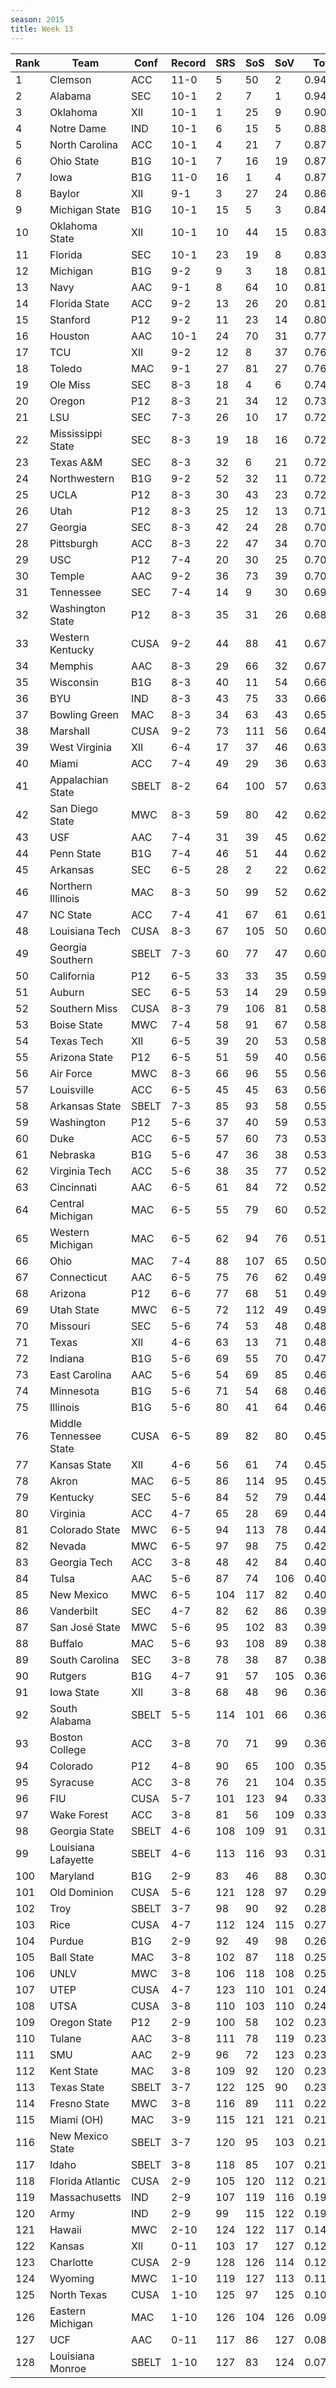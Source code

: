 ```yaml
---
season: 2015
title: Week 13
---
```

<table class="display"><thead><tr><th>Rank</th><th>Team</th><th>Conf</th><th>Record</th><th>SRS</th><th>SoS</th><th>SoV</th><th>Total</th></tr></thead><tbody>
<tr><td>1</td><td>Clemson</td><td>ACC</td><td>11-0</td><td>5</td><td>50</td><td>2</td><td>0.94986</td></tr>
<tr><td>2</td><td>Alabama</td><td>SEC</td><td>10-1</td><td>2</td><td>7</td><td>1</td><td>0.94508</td></tr>
<tr><td>3</td><td>Oklahoma</td><td>XII</td><td>10-1</td><td>1</td><td>25</td><td>9</td><td>0.90391</td></tr>
<tr><td>4</td><td>Notre Dame</td><td>IND</td><td>10-1</td><td>6</td><td>15</td><td>5</td><td>0.88679</td></tr>
<tr><td>5</td><td>North Carolina</td><td>ACC</td><td>10-1</td><td>4</td><td>21</td><td>7</td><td>0.87935</td></tr>
<tr><td>6</td><td>Ohio State</td><td>B1G</td><td>10-1</td><td>7</td><td>16</td><td>19</td><td>0.87672</td></tr>
<tr><td>7</td><td>Iowa</td><td>B1G</td><td>11-0</td><td>16</td><td>1</td><td>4</td><td>0.87039</td></tr>
<tr><td>8</td><td>Baylor</td><td>XII</td><td>9-1</td><td>3</td><td>27</td><td>24</td><td>0.86020</td></tr>
<tr><td>9</td><td>Michigan State</td><td>B1G</td><td>10-1</td><td>15</td><td>5</td><td>3</td><td>0.84920</td></tr>
<tr><td>10</td><td>Oklahoma State</td><td>XII</td><td>10-1</td><td>10</td><td>44</td><td>15</td><td>0.83970</td></tr>
<tr><td>11</td><td>Florida</td><td>SEC</td><td>10-1</td><td>23</td><td>19</td><td>8</td><td>0.83366</td></tr>
<tr><td>12</td><td>Michigan</td><td>B1G</td><td>9-2</td><td>9</td><td>3</td><td>18</td><td>0.81903</td></tr>
<tr><td>13</td><td>Navy</td><td>AAC</td><td>9-1</td><td>8</td><td>64</td><td>10</td><td>0.81081</td></tr>
<tr><td>14</td><td>Florida State</td><td>ACC</td><td>9-2</td><td>13</td><td>26</td><td>20</td><td>0.81016</td></tr>
<tr><td>15</td><td>Stanford</td><td>P12</td><td>9-2</td><td>11</td><td>23</td><td>14</td><td>0.80871</td></tr>
<tr><td>16</td><td>Houston</td><td>AAC</td><td>10-1</td><td>24</td><td>70</td><td>31</td><td>0.77642</td></tr>
<tr><td>17</td><td>TCU</td><td>XII</td><td>9-2</td><td>12</td><td>8</td><td>37</td><td>0.76963</td></tr>
<tr><td>18</td><td>Toledo</td><td>MAC</td><td>9-1</td><td>27</td><td>81</td><td>27</td><td>0.76883</td></tr>
<tr><td>19</td><td>Ole Miss</td><td>SEC</td><td>8-3</td><td>18</td><td>4</td><td>6</td><td>0.74641</td></tr>
<tr><td>20</td><td>Oregon</td><td>P12</td><td>8-3</td><td>21</td><td>34</td><td>12</td><td>0.73841</td></tr>
<tr><td>21</td><td>LSU</td><td>SEC</td><td>7-3</td><td>26</td><td>10</td><td>17</td><td>0.72835</td></tr>
<tr><td>22</td><td>Mississippi State</td><td>SEC</td><td>8-3</td><td>19</td><td>18</td><td>16</td><td>0.72823</td></tr>
<tr><td>23</td><td>Texas A&M</td><td>SEC</td><td>8-3</td><td>32</td><td>6</td><td>21</td><td>0.72243</td></tr>
<tr><td>24</td><td>Northwestern</td><td>B1G</td><td>9-2</td><td>52</td><td>32</td><td>11</td><td>0.72181</td></tr>
<tr><td>25</td><td>UCLA</td><td>P12</td><td>8-3</td><td>30</td><td>43</td><td>23</td><td>0.72094</td></tr>
<tr><td>26</td><td>Utah</td><td>P12</td><td>8-3</td><td>25</td><td>12</td><td>13</td><td>0.71020</td></tr>
<tr><td>27</td><td>Georgia</td><td>SEC</td><td>8-3</td><td>42</td><td>24</td><td>28</td><td>0.70734</td></tr>
<tr><td>28</td><td>Pittsburgh</td><td>ACC</td><td>8-3</td><td>22</td><td>47</td><td>34</td><td>0.70106</td></tr>
<tr><td>29</td><td>USC</td><td>P12</td><td>7-4</td><td>20</td><td>30</td><td>25</td><td>0.70063</td></tr>
<tr><td>30</td><td>Temple</td><td>AAC</td><td>9-2</td><td>36</td><td>73</td><td>39</td><td>0.70016</td></tr>
<tr><td>31</td><td>Tennessee</td><td>SEC</td><td>7-4</td><td>14</td><td>9</td><td>30</td><td>0.69065</td></tr>
<tr><td>32</td><td>Washington State</td><td>P12</td><td>8-3</td><td>35</td><td>31</td><td>26</td><td>0.68307</td></tr>
<tr><td>33</td><td>Western Kentucky</td><td>CUSA</td><td>9-2</td><td>44</td><td>88</td><td>41</td><td>0.67897</td></tr>
<tr><td>34</td><td>Memphis</td><td>AAC</td><td>8-3</td><td>29</td><td>66</td><td>32</td><td>0.67036</td></tr>
<tr><td>35</td><td>Wisconsin</td><td>B1G</td><td>8-3</td><td>40</td><td>11</td><td>54</td><td>0.66987</td></tr>
<tr><td>36</td><td>BYU</td><td>IND</td><td>8-3</td><td>43</td><td>75</td><td>33</td><td>0.66066</td></tr>
<tr><td>37</td><td>Bowling Green</td><td>MAC</td><td>8-3</td><td>34</td><td>63</td><td>43</td><td>0.65718</td></tr>
<tr><td>38</td><td>Marshall</td><td>CUSA</td><td>9-2</td><td>73</td><td>111</td><td>56</td><td>0.64808</td></tr>
<tr><td>39</td><td>West Virginia</td><td>XII</td><td>6-4</td><td>17</td><td>37</td><td>46</td><td>0.63445</td></tr>
<tr><td>40</td><td>Miami</td><td>ACC</td><td>7-4</td><td>49</td><td>29</td><td>36</td><td>0.63202</td></tr>
<tr><td>41</td><td>Appalachian State</td><td>SBELT</td><td>8-2</td><td>64</td><td>100</td><td>57</td><td>0.63068</td></tr>
<tr><td>42</td><td>San Diego State</td><td>MWC</td><td>8-3</td><td>59</td><td>80</td><td>42</td><td>0.62974</td></tr>
<tr><td>43</td><td>USF</td><td>AAC</td><td>7-4</td><td>31</td><td>39</td><td>45</td><td>0.62740</td></tr>
<tr><td>44</td><td>Penn State</td><td>B1G</td><td>7-4</td><td>46</td><td>51</td><td>44</td><td>0.62600</td></tr>
<tr><td>45</td><td>Arkansas</td><td>SEC</td><td>6-5</td><td>28</td><td>2</td><td>22</td><td>0.62454</td></tr>
<tr><td>46</td><td>Northern Illinois</td><td>MAC</td><td>8-3</td><td>50</td><td>99</td><td>52</td><td>0.62254</td></tr>
<tr><td>47</td><td>NC State</td><td>ACC</td><td>7-4</td><td>41</td><td>67</td><td>61</td><td>0.61418</td></tr>
<tr><td>48</td><td>Louisiana Tech</td><td>CUSA</td><td>8-3</td><td>67</td><td>105</td><td>50</td><td>0.60579</td></tr>
<tr><td>49</td><td>Georgia Southern</td><td>SBELT</td><td>7-3</td><td>60</td><td>77</td><td>47</td><td>0.60026</td></tr>
<tr><td>50</td><td>California</td><td>P12</td><td>6-5</td><td>33</td><td>33</td><td>35</td><td>0.59535</td></tr>
<tr><td>51</td><td>Auburn</td><td>SEC</td><td>6-5</td><td>53</td><td>14</td><td>29</td><td>0.59359</td></tr>
<tr><td>52</td><td>Southern Miss</td><td>CUSA</td><td>8-3</td><td>79</td><td>106</td><td>81</td><td>0.58387</td></tr>
<tr><td>53</td><td>Boise State</td><td>MWC</td><td>7-4</td><td>58</td><td>91</td><td>67</td><td>0.58069</td></tr>
<tr><td>54</td><td>Texas Tech</td><td>XII</td><td>6-5</td><td>39</td><td>20</td><td>53</td><td>0.58021</td></tr>
<tr><td>55</td><td>Arizona State</td><td>P12</td><td>6-5</td><td>51</td><td>59</td><td>40</td><td>0.56812</td></tr>
<tr><td>56</td><td>Air Force</td><td>MWC</td><td>8-3</td><td>66</td><td>96</td><td>55</td><td>0.56624</td></tr>
<tr><td>57</td><td>Louisville</td><td>ACC</td><td>6-5</td><td>45</td><td>45</td><td>63</td><td>0.56410</td></tr>
<tr><td>58</td><td>Arkansas State</td><td>SBELT</td><td>7-3</td><td>85</td><td>93</td><td>58</td><td>0.55140</td></tr>
<tr><td>59</td><td>Washington</td><td>P12</td><td>5-6</td><td>37</td><td>40</td><td>59</td><td>0.53621</td></tr>
<tr><td>60</td><td>Duke</td><td>ACC</td><td>6-5</td><td>57</td><td>60</td><td>73</td><td>0.53301</td></tr>
<tr><td>61</td><td>Nebraska</td><td>B1G</td><td>5-6</td><td>47</td><td>36</td><td>38</td><td>0.53184</td></tr>
<tr><td>62</td><td>Virginia Tech</td><td>ACC</td><td>5-6</td><td>38</td><td>35</td><td>77</td><td>0.52750</td></tr>
<tr><td>63</td><td>Cincinnati</td><td>AAC</td><td>6-5</td><td>61</td><td>84</td><td>72</td><td>0.52149</td></tr>
<tr><td>64</td><td>Central Michigan</td><td>MAC</td><td>6-5</td><td>55</td><td>79</td><td>60</td><td>0.52088</td></tr>
<tr><td>65</td><td>Western Michigan</td><td>MAC</td><td>6-5</td><td>62</td><td>94</td><td>76</td><td>0.51182</td></tr>
<tr><td>66</td><td>Ohio</td><td>MAC</td><td>7-4</td><td>88</td><td>107</td><td>65</td><td>0.50220</td></tr>
<tr><td>67</td><td>Connecticut</td><td>AAC</td><td>6-5</td><td>75</td><td>76</td><td>62</td><td>0.49904</td></tr>
<tr><td>68</td><td>Arizona</td><td>P12</td><td>6-6</td><td>77</td><td>68</td><td>51</td><td>0.49753</td></tr>
<tr><td>69</td><td>Utah State</td><td>MWC</td><td>6-5</td><td>72</td><td>112</td><td>49</td><td>0.49668</td></tr>
<tr><td>70</td><td>Missouri</td><td>SEC</td><td>5-6</td><td>74</td><td>53</td><td>48</td><td>0.48449</td></tr>
<tr><td>71</td><td>Texas</td><td>XII</td><td>4-6</td><td>63</td><td>13</td><td>71</td><td>0.48194</td></tr>
<tr><td>72</td><td>Indiana</td><td>B1G</td><td>5-6</td><td>69</td><td>55</td><td>70</td><td>0.47438</td></tr>
<tr><td>73</td><td>East Carolina</td><td>AAC</td><td>5-6</td><td>54</td><td>69</td><td>85</td><td>0.46828</td></tr>
<tr><td>74</td><td>Minnesota</td><td>B1G</td><td>5-6</td><td>71</td><td>54</td><td>68</td><td>0.46415</td></tr>
<tr><td>75</td><td>Illinois</td><td>B1G</td><td>5-6</td><td>80</td><td>41</td><td>64</td><td>0.46112</td></tr>
<tr><td>76</td><td>Middle Tennessee State</td><td>CUSA</td><td>6-5</td><td>89</td><td>82</td><td>80</td><td>0.45899</td></tr>
<tr><td>77</td><td>Kansas State</td><td>XII</td><td>4-6</td><td>56</td><td>61</td><td>74</td><td>0.45485</td></tr>
<tr><td>78</td><td>Akron</td><td>MAC</td><td>6-5</td><td>86</td><td>114</td><td>95</td><td>0.45419</td></tr>
<tr><td>79</td><td>Kentucky</td><td>SEC</td><td>5-6</td><td>84</td><td>52</td><td>79</td><td>0.44761</td></tr>
<tr><td>80</td><td>Virginia</td><td>ACC</td><td>4-7</td><td>65</td><td>28</td><td>69</td><td>0.44540</td></tr>
<tr><td>81</td><td>Colorado State</td><td>MWC</td><td>6-5</td><td>94</td><td>113</td><td>78</td><td>0.44162</td></tr>
<tr><td>82</td><td>Nevada</td><td>MWC</td><td>6-5</td><td>97</td><td>98</td><td>75</td><td>0.42703</td></tr>
<tr><td>83</td><td>Georgia Tech</td><td>ACC</td><td>3-8</td><td>48</td><td>42</td><td>84</td><td>0.40839</td></tr>
<tr><td>84</td><td>Tulsa</td><td>AAC</td><td>5-6</td><td>87</td><td>74</td><td>106</td><td>0.40246</td></tr>
<tr><td>85</td><td>New Mexico</td><td>MWC</td><td>6-5</td><td>104</td><td>117</td><td>82</td><td>0.40191</td></tr>
<tr><td>86</td><td>Vanderbilt</td><td>SEC</td><td>4-7</td><td>82</td><td>62</td><td>86</td><td>0.39943</td></tr>
<tr><td>87</td><td>San José State</td><td>MWC</td><td>5-6</td><td>95</td><td>102</td><td>83</td><td>0.39193</td></tr>
<tr><td>88</td><td>Buffalo</td><td>MAC</td><td>5-6</td><td>93</td><td>108</td><td>89</td><td>0.38464</td></tr>
<tr><td>89</td><td>South Carolina</td><td>SEC</td><td>3-8</td><td>78</td><td>38</td><td>87</td><td>0.38176</td></tr>
<tr><td>90</td><td>Rutgers</td><td>B1G</td><td>4-7</td><td>91</td><td>57</td><td>105</td><td>0.36943</td></tr>
<tr><td>91</td><td>Iowa State</td><td>XII</td><td>3-8</td><td>68</td><td>48</td><td>96</td><td>0.36792</td></tr>
<tr><td>92</td><td>South Alabama</td><td>SBELT</td><td>5-5</td><td>114</td><td>101</td><td>66</td><td>0.36568</td></tr>
<tr><td>93</td><td>Boston College</td><td>ACC</td><td>3-8</td><td>70</td><td>71</td><td>99</td><td>0.36422</td></tr>
<tr><td>94</td><td>Colorado</td><td>P12</td><td>4-8</td><td>90</td><td>65</td><td>100</td><td>0.35242</td></tr>
<tr><td>95</td><td>Syracuse</td><td>ACC</td><td>3-8</td><td>76</td><td>21</td><td>104</td><td>0.35135</td></tr>
<tr><td>96</td><td>FIU</td><td>CUSA</td><td>5-7</td><td>101</td><td>123</td><td>94</td><td>0.33749</td></tr>
<tr><td>97</td><td>Wake Forest</td><td>ACC</td><td>3-8</td><td>81</td><td>56</td><td>109</td><td>0.33364</td></tr>
<tr><td>98</td><td>Georgia State</td><td>SBELT</td><td>4-6</td><td>108</td><td>109</td><td>91</td><td>0.31639</td></tr>
<tr><td>99</td><td>Louisiana Lafayette</td><td>SBELT</td><td>4-6</td><td>113</td><td>116</td><td>93</td><td>0.31045</td></tr>
<tr><td>100</td><td>Maryland</td><td>B1G</td><td>2-9</td><td>83</td><td>46</td><td>88</td><td>0.30479</td></tr>
<tr><td>101</td><td>Old Dominion</td><td>CUSA</td><td>5-6</td><td>121</td><td>128</td><td>97</td><td>0.29882</td></tr>
<tr><td>102</td><td>Troy</td><td>SBELT</td><td>3-7</td><td>98</td><td>90</td><td>92</td><td>0.28699</td></tr>
<tr><td>103</td><td>Rice</td><td>CUSA</td><td>4-7</td><td>112</td><td>124</td><td>115</td><td>0.27795</td></tr>
<tr><td>104</td><td>Purdue</td><td>B1G</td><td>2-9</td><td>92</td><td>49</td><td>98</td><td>0.26968</td></tr>
<tr><td>105</td><td>Ball State</td><td>MAC</td><td>3-8</td><td>102</td><td>87</td><td>118</td><td>0.25281</td></tr>
<tr><td>106</td><td>UNLV</td><td>MWC</td><td>3-8</td><td>106</td><td>118</td><td>108</td><td>0.25013</td></tr>
<tr><td>107</td><td>UTEP</td><td>CUSA</td><td>4-7</td><td>123</td><td>110</td><td>101</td><td>0.24359</td></tr>
<tr><td>108</td><td>UTSA</td><td>CUSA</td><td>3-8</td><td>110</td><td>103</td><td>110</td><td>0.24033</td></tr>
<tr><td>109</td><td>Oregon State</td><td>P12</td><td>2-9</td><td>100</td><td>58</td><td>102</td><td>0.23765</td></tr>
<tr><td>110</td><td>Tulane</td><td>AAC</td><td>3-8</td><td>111</td><td>78</td><td>119</td><td>0.23700</td></tr>
<tr><td>111</td><td>SMU</td><td>AAC</td><td>2-9</td><td>96</td><td>72</td><td>123</td><td>0.23497</td></tr>
<tr><td>112</td><td>Kent State</td><td>MAC</td><td>3-8</td><td>109</td><td>92</td><td>120</td><td>0.23427</td></tr>
<tr><td>113</td><td>Texas State</td><td>SBELT</td><td>3-7</td><td>122</td><td>125</td><td>90</td><td>0.23020</td></tr>
<tr><td>114</td><td>Fresno State</td><td>MWC</td><td>3-8</td><td>116</td><td>89</td><td>111</td><td>0.22803</td></tr>
<tr><td>115</td><td>Miami (OH)</td><td>MAC</td><td>3-9</td><td>115</td><td>121</td><td>121</td><td>0.21528</td></tr>
<tr><td>116</td><td>New Mexico State</td><td>SBELT</td><td>3-7</td><td>120</td><td>95</td><td>103</td><td>0.21496</td></tr>
<tr><td>117</td><td>Idaho</td><td>SBELT</td><td>3-8</td><td>118</td><td>85</td><td>107</td><td>0.21104</td></tr>
<tr><td>118</td><td>Florida Atlantic</td><td>CUSA</td><td>2-9</td><td>105</td><td>120</td><td>112</td><td>0.21002</td></tr>
<tr><td>119</td><td>Massachusetts</td><td>IND</td><td>2-9</td><td>107</td><td>119</td><td>116</td><td>0.19335</td></tr>
<tr><td>120</td><td>Army</td><td>IND</td><td>2-9</td><td>99</td><td>115</td><td>122</td><td>0.19160</td></tr>
<tr><td>121</td><td>Hawaii</td><td>MWC</td><td>2-10</td><td>124</td><td>122</td><td>117</td><td>0.14909</td></tr>
<tr><td>122</td><td>Kansas</td><td>XII</td><td>0-11</td><td>103</td><td>17</td><td>127</td><td>0.12429</td></tr>
<tr><td>123</td><td>Charlotte</td><td>CUSA</td><td>2-9</td><td>128</td><td>126</td><td>114</td><td>0.12369</td></tr>
<tr><td>124</td><td>Wyoming</td><td>MWC</td><td>1-10</td><td>119</td><td>127</td><td>113</td><td>0.11501</td></tr>
<tr><td>125</td><td>North Texas</td><td>CUSA</td><td>1-10</td><td>125</td><td>97</td><td>125</td><td>0.10084</td></tr>
<tr><td>126</td><td>Eastern Michigan</td><td>MAC</td><td>1-10</td><td>126</td><td>104</td><td>126</td><td>0.09204</td></tr>
<tr><td>127</td><td>UCF</td><td>AAC</td><td>0-11</td><td>117</td><td>86</td><td>127</td><td>0.08879</td></tr>
<tr><td>128</td><td>Louisiana Monroe</td><td>SBELT</td><td>1-10</td><td>127</td><td>83</td><td>124</td><td>0.07635</td></tr>
</tbody></table>
